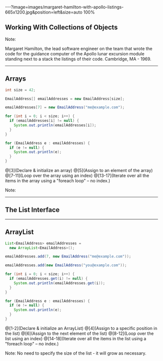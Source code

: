 ---?image=images/margaret-hamilton-with-apollo-listings-665x1200.jpg&position=left&size=auto 100%

## Working With Collections of Objects

Note:

Margaret Hamilton, the lead software engineer on the team that wrote the code for the guidance computer of the Apollo lunar excursion module standing next to a stack the listings of their code. Cambridge, MA - 1969.

---

## Arrays

```java
int size = 42;

EmailAddress[] emailAddresses = new EmailAddress[size];

emailAddresses[7] = new EmailAddress("me@example.com");

for (int i = 0; i < size; i++) {
  if (emailAddresses[i] != null) {
    System.out.println(emailAddresses[i]);
  }
}

for (EmailAddress e : emailAddresses) {
  if (e != null) {
    System.out.println(e);
  }
}
```

@[3](Declare & initialize an array)
@[5](Assign to an element of the array)
@[7-11](Loop over the array using an index)
@[13-17](Iterate over all the items in the array using a "foreach loop" – no index.)

Note:

---

## The List Interface

---

## ArrayList

```java
List<EmailAddress> emailAddresses =
  new ArrayList<EmailAddress>();

emailAddresses.add(7, new EmailAddress("me@example.com"));

emailAddresses.add(new EmailAddress("you@example.com"));

for (int i = 0; i < size; i++) {
  if (emailAddresses.get(i) != null) {
    System.out.println(emailAddresses.get(i));
  }
}

for (EmailAddress e : emailAddresses) {
  if (e != null) {
    System.out.println(e);
  }
}
```

@[1-2](Declare & initialize an ArrayList)
@[4](Assign to a specific position in the list)
@[6](Assign to the next element of the list)
@[8-12](Loop over the list using an index)
@[14-18](Iterate over all the items in the list using a "foreach loop" – no index.)

Note:
No need to specify the size of the list - it will grow as necessary.
